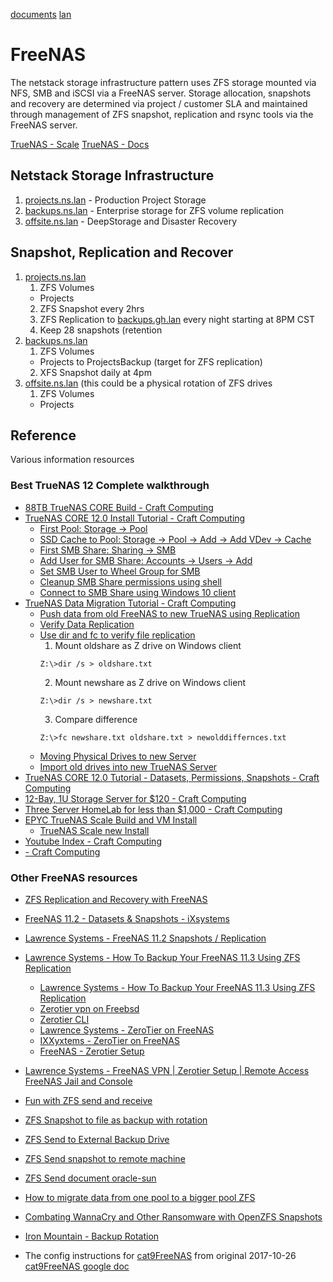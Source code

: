 [documents](../../) [lan](../)

# FreeNAS

The netstack storage infrastructure pattern uses ZFS storage mounted via NFS, SMB and iSCSI via a FreeNAS server.  Storage allocation, snapshots and recovery are determined via project / customer SLA and maintained through management of ZFS snapshot, replication and rsync tools via the FreeNAS server.

[TrueNAS - Scale](https://www.truenas.com/truenas-scale/) [TrueNAS - Docs](https://www.truenas.com/docs/)

## Netstack Storage Infrastructure

1. [projects.ns.lan](https://192.168.2.6) - Production Project Storage
2. [backups.ns.lan](https://192.168.2.7) - Enterprise storage for ZFS volume replication
3. [offsite.ns.lan](https://192.168.8.8) - DeepStorage and Disaster Recovery

## Snapshot, Replication and Recover

1. [projects.ns.lan](https://192.168.2.6)
    1. ZFS Volumes
      - Projects
    2. ZFS Snapshot every 2hrs
    3. ZFS Replication to [backups.gh.lan](https://192.168.2.7) every night starting at 8PM CST
    4. Keep 28 snapshots (retention
2. [backups.ns.lan](https://192.168.2.7)
    1. ZFS Volumes
      - Projects to ProjectsBackup (target for ZFS replication)
    2. XFS Snapshot daily at 4pm 
2. [offsite.ns.lan](https://192.168.8.8) (this could be a physical rotation of ZFS drives
    1. ZFS Volumes
      - Projects

## Reference
Various information resources

### Best TrueNAS 12 Complete walkthrough
- [88TB TrueNAS CORE Build - Craft Computing](https://www.youtube.com/watch?v=nQiWP8T9R60)
- [TrueNAS CORE 12.0 Install Tutorial - Craft Computing](https://www.youtube.com/watch?v=nVRWpV2xyds)
    - [First Pool: Storage -> Pool](https://youtu.be/nVRWpV2xyds?t=323)
    - [SSD Cache to Pool: Storage -> Pool -> Add -> Add VDev -> Cache](https://youtu.be/nVRWpV2xyds?t=360)
    - [First SMB Share: Sharing -> SMB](https://youtu.be/nVRWpV2xyds?t=406)
    - [Add User for SMB Share: Accounts -> Users -> Add](https://youtu.be/nVRWpV2xyds?t=479)
    - [Set SMB User to Wheel Group for SMB](https://youtu.be/nVRWpV2xyds?t=501)
    - [Cleanup SMB Share permissions using shell](https://youtu.be/nVRWpV2xyds?t=555)
    - [Connect to SMB Share using Windows 10 client](https://youtu.be/nVRWpV2xyds?t=633)
- [TrueNAS Data Migration Tutorial - Craft Computing](https://www.youtube.com/watch?v=uVllnnozmFc)
    - [Push data from old FreeNAS to new TrueNAS using Replication](https://youtu.be/uVllnnozmFc?t=106)
    - [Verify Data Replication](https://youtu.be/uVllnnozmFc?t=447)
    - [Use dir and fc to verify file replication](https://youtu.be/uVllnnozmFc?t=471)
        1. Mount oldshare as Z drive on Windows client
        ```
        Z:\>dir /s > oldshare.txt
        ```
        2. Mount newshare as Z drive on Windows client
        ```
        Z:\>dir /s > newshare.txt
        ```
        3. Compare difference
        ```
        Z:\>fc newshare.txt oldshare.txt > newolddiffernces.txt
        ```
    - [Moving Physical Drives to new Server](https://youtu.be/uVllnnozmFc?t=614)
    - [Import old drives into new TrueNAS Server](https://youtu.be/uVllnnozmFc?t=664)
- [TrueNAS CORE 12.0 Tutorial - Datasets, Permissions, Snapshots - Craft Computing](https://www.youtube.com/watch?v=k0X0geU6NOA)
- [12-Bay, 1U Storage Server for $120 - Craft Computing](https://www.youtube.com/watch?v=F1xX3V_n0kw)
- [Three Server HomeLab for less than $1,000 - Craft Computing](https://www.youtube.com/watch?v=onMD8tvnLbs)
- [EPYC TrueNAS Scale Build and VM Install](https://www.youtube.com/watch?v=Vi-ZdJOenWc&t=799s)
    - [TrueNAS Scale new Install](https://youtu.be/Vi-ZdJOenWc?t=907)
- [Youtube Index - Craft Computing](https://www.youtube.com/c/CraftComputing/videos)
- [ - Craft Computing]()

### Other FreeNAS resources
- [ZFS Replication and Recovery with FreeNAS](http://storagegaga.com/zfs-replication-and-recovery-with-freenas/)
- [FreeNAS 11.2 - Datasets & Snapshots - iXsystems](https://www.youtube.com/watch?v=4hXjA5rNVSg)
- [Lawrence Systems - FreeNAS 11.2 Snapshots / Replication](https://www.youtube.com/watch?v=Ge8eLR2FvDU&list=PLjGQNuuUzvmug2-LMfh43ehP9nt8gmCSf&index=36)
- [Lawrence Systems - How To Backup Your FreeNAS 11.3 Using ZFS Replication](https://www.youtube.com/watch?v=et7JyacV_hA&list=PLjGQNuuUzvmug2-LMfh43ehP9nt8gmCSf&index=5)
    - [Lawrence Systems - How To Backup Your FreeNAS 11.3 Using ZFS Replication](https://www.youtube.com/watch?v=et7JyacV_hA)
    - [Zerotier vpn on Freebsd](https://gist.github.com/dch/b36dd170209e65677d23f77c44825b5a)
    - [Zerotier CLI](https://zerotier.atlassian.net/wiki/spaces/SD/pages/29065282/zerotier-cli)
    - [Lawrence Systems - ZeroTier on FreeNAS](https://forums.lawrencesystems.com/t/zerotier-on-freenas/1650)
    - [IXXyxtems - ZeroTier on FreeNAS](https://www.ixsystems.com/community/threads/zerotier-how-is-this-configured.56070/)
    - [FreeNAS - Zerotier Setup](https://techmaniac.in/freenasyt/freenasyt.html)
- [Lawrence Systems - FreeNAS VPN | Zerotier Setup | Remote Access FreeNAS Jail and Console](https://www.youtube.com/watch?v=fEkybngMcWk)
- [Fun with ZFS send and receive](https://128bit.io/2010/07/23/fun-with-zfs-send-and-receive/)
- [ZFS Snapshot to file as backup with rotation](https://unix.stackexchange.com/questions/113743/zfs-snapshot-to-file-as-backup-with-rotation)
- [ZFS Send to External Backup Drive](https://www.ixsystems.com/community/threads/zfs-send-to-external-backup-drive.17850/)
- [ZFS Send snapshot to remote machine](https://askubuntu.com/questions/764416/send-zfs-snapshot-to-remote-machine)
- [ZFS Send document oracle-sun](https://docs.oracle.com/cd/E19253-01/819-5461/gbinw/index.html)
- [How to migrate data from one pool to a bigger pool ZFS](https://www.ixsystems.com/community/threads/howto-migrate-data-from-one-pool-to-a-bigger-pool.40519/)
- [Combating WannaCry and Other Ransomware with OpenZFS Snapshots](https://www.ixsystems.com/blog/combating-ransomware/)
- [Iron Mountain - Backup Rotation](https://www.ironmountain.com/resources/general-articles/b/by-the-book-strategies-that-work-for-backup-tape-rotation)



- The config instructions for [cat9FreeNAS](./cat9FreeNAS.md) from original 2017-10-26 [cat9FreeNAS google doc](https://docs.google.com/document/d/1kE2nafGL4KOyLlbPjma4ittpz_pkTlQPhcBlV2qrHMU/edit)
